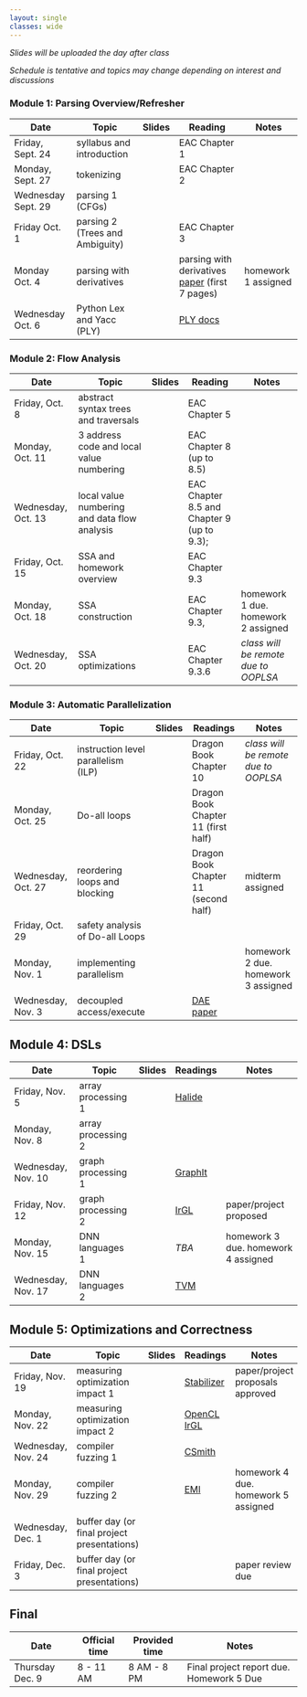 ```yaml
---
layout: single
classes: wide
---
```


_Slides will be uploaded the day after class_

_Schedule is tentative and topics may change depending on interest and discussions_

### Module 1: Parsing Overview/Refresher

| Date             | Topic    | Slides |   Reading |  Notes 
|------------------|----------|--------|----------------|-
| Friday, Sept. 24     | syllabus and introduction         | | EAC Chapter 1 | 
| Monday, Sept. 27     |  tokenizing           | | EAC Chapter 2
| Wednesday Sept. 29     | parsing 1 (CFGs)         |       | 
| Friday Oct. 1      | parsing 2 (Trees and Ambiguity)         |       | EAC Chapter 3 
| Monday Oct. 4    | parsing with derivatives        |   |  parsing with derivatives [paper](https://www.ccs.neu.edu/home/turon/re-deriv.pdf) (first 7 pages) | homework 1 assigned
| Wednesday Oct. 6    | Python Lex and Yacc (PLY)        |   | [PLY docs](https://www.dabeaz.com/ply/)

### Module 2: Flow Analysis

| Date             | Topic    | Slides | Reading | Notes
|------------------|----------|--------|----------------|-
| Friday, Oct. 8     | abstract syntax trees and traversals         |        |  EAC Chapter 5 
| Monday, Oct. 11     |  3 address code and local value numbering        |        | EAC Chapter 8 (up to 8.5)
| Wednesday, Oct. 13     | local value numbering and data flow analysis        |       | EAC Chapter 8.5 and Chapter 9 (up to 9.3); 
| Friday, Oct. 15     | SSA and homework overview |  | EAC Chapter 9.3
| Monday, Oct. 18    | SSA construction         |       |  EAC Chapter 9.3, | homework 1 due. homework 2 assigned
| Wednesday, Oct. 20     |   SSA optimizations       |     |  EAC Chapter 9.3.6 | _class will be remote due to OOPLSA_

### Module 3: Automatic Parallelization

| Date             | Topic    | Slides |  Readings | Notes
|------------------|----------|--------|----------------|-
| Friday, Oct. 22   | instruction level parallelism (ILP)  |        | Dragon Book Chapter 10 | _class will be remote due to OOPLSA_
| Monday, Oct. 25     | Do-all loops         |       | Dragon Book Chapter 11 (first half)
| Wednesday, Oct. 27     | reordering loops and blocking        |       |  Dragon Book Chapter 11 (second half) | midterm assigned
| Friday, Oct. 29    | safety analysis of Do-all Loops         |      | 
| Monday, Nov. 1   | implementing parallelism         |       | |  homework 2 due. homework 3 assigned
| Wednesday, Nov. 3   | decoupled access/execute         |        |  [DAE paper](https://courses.cs.washington.edu/courses/cse590g/04sp/Smith-1982-Decoupled-Access-Execute-Computer-Architectures.pdf) 


## Module 4: DSLs

| Date             | Topic    | Slides  | Readings | Notes
|------------------|----------|--------|----------------|- 
| Friday, Nov. 5   | array processing 1 | | [Halide](http://people.csail.mit.edu/jrk/halide-pldi13.pdf)
| Monday, Nov. 8    | array processing 2        |        | 
| Wednesday, Nov. 10    |  graph processing 1        | |[GraphIt](https://dl.acm.org/doi/10.1145/3276491)       | 
| Friday, Nov. 12   | graph processing 2          | | [IrGL](https://cs.rochester.edu/~sree/papers/sree-oopsla2016.pdf)        |  paper/project proposed
| Monday, Nov. 15    | DNN languages 1         | |   _TBA_    | homework 3 due. homework 4 assigned
| Wednesday, Nov. 17    | DNN languages 2       | |   [TVM](https://arxiv.org/abs/1802.04799)    |  

## Module 5: Optimizations and Correctness

| Date             | Topic    | Slides  | Readings | Notes
|------------------|----------|--------|----------------|- 
| Friday, Nov. 19   | measuring optimization impact 1     |        | [Stabilizer](https://people.cs.umass.edu/~emery/pubs/stabilizer-asplos13.pdf) | paper/project proposals approved
| Monday, Nov. 22    | measuring optimization impact 2         |  | [OpenCL IrGL](https://users.soe.ucsc.edu/~tsorensen/files/iiswc2019.pdf)      | 
| Wednesday, Nov. 24    |  compiler fuzzing 1      | |[CSmith](https://www.cs.utah.edu/~regehr/papers/pldi11-preprint.pdf)     | 
| Monday, Nov. 29   | compiler fuzzing 2          | | [EMI](https://www.vuminhle.com/pdf/pldi14-emi.pdf) |homework 4 due. homework 5 assigned
| Wednesday, Dec. 1    | buffer day (or final project presentations)         | |      
| Friday, Dec. 3    | buffer day (or final project presentations)       | |  |paper review due   

## Final


| Date             | Official time    | Provided time | Notes
|------------------|----------|--------|----------------
| Thursday Dec. 9     | 8 - 11 AM    | 8 AM - 8 PM      | Final project report due. Homework 5 Due
